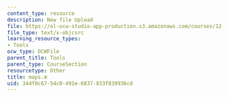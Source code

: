 ```yaml
---
content_type: resource
description: New file Upload
file: https://ol-ocw-studio-app-production.s3.amazonaws.com/courses/12-811-tropical-meteorology-spring-2011/344f0c6754c0491e6837833f839936cd_maps.m
file_type: text/x-objcsrc
learning_resource_types:
- Tools
ocw_type: OCWFile
parent_title: Tools
parent_type: CourseSection
resourcetype: Other
title: maps.m
uid: 344f0c67-54c0-491e-6837-833f839936cd
---
```


